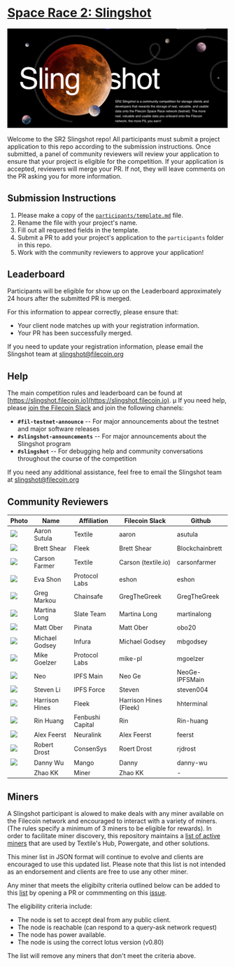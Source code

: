 # [Space Race 2: Slingshot](https://slingshot.filecoin.io)

![Slingshot hero image](./slingshot.png)

Welcome to the SR2 Slingshot repo! All participants must submit a project application to this repo according to the submission instructions. Once submitted, a panel of community reviewers will review your application to ensure that your project is eligible for the competition. If your application is accepted, reviewers will merge your PR. If not, they will leave comments on the PR asking you for more information.

## Submission Instructions

1. Please make a copy of the [`participants/template.md`](./participants/template.md) file.
2. Rename the file with your project's name.
3. Fill out all requested fields in the template.
4. Submit a PR to add your project's application to the `participants` folder in this repo.
5. Work with the community reviewers to approve your application!


## Leaderboard

Participants will be eligible for show up on the Leaderboard approximately 24 hours after the submitted PR is merged.  

For this information to appear correctly, please ensure that:
* Your client node matches up with your registration information.
* Your PR has been successfully merged.

If you need to update your registration information, please email the Slingshot team at slingshot@filecoin.org

## Help

The main competition rules and leaderboard can be found at [https://slingshot.filecoin.io](https://slingshot.filecoin.io).
µ
If you need help, please [join the Filecoin Slack](https://filecoin.io/slack) and join the following channels:
- **`#fil-testnet-announce`** -- For major announcements about the testnet and major software releases
- **`#slingshot-announcements`** -- For major announcements about the Slingshot program
- **`#slingshot`** -- For debugging help and community conversations throughout the course of the competition

If you need any additional assistance, feel free to email the Slingshot team at slingshot@filecoin.org

## Community Reviewers

 
| Photo | Name | Affiliation | Filecoin Slack | Github		   |
|-------|------|-------------|----------------|----------------|
|<img src="https://avatars1.githubusercontent.com/u/528969?s=460&v=4" width="72"> | Aaron Sutula   | Textile       | aaron               | asutula         |
|<img src="https://avatars1.githubusercontent.com/u/43047258?s=460&v=4" width="72"> | Brett Shear    | Fleek         | Brett Shear         | Blockchainbrett |
|<img src="https://avatars0.githubusercontent.com/u/1220613?s=460&v=4" width="72"> | Carson Farmer  | Textile       | Carson (textile.io) | carsonfarmer    |
|<img src="https://avatars1.githubusercontent.com/u/1017762?s=460&v=4" width="72"> | Eva Shon       | Protocol Labs | eshon               | eshon           |
|<img src="https://avatars0.githubusercontent.com/u/16929357?s=460&v=4" width="72"> |Greg Markou    | Chainsafe     | GregTheGreek        | GregTheGreek    |
|<img src="https://avatars2.githubusercontent.com/u/33686587?s=460&v=4" width="72"> | Martina  Long  | Slate Team    | Martina Long        | martinalong     |
|<img src="https://avatars1.githubusercontent.com/u/7811297?s=460&v=4" width="72"> | Matt Ober      | Pinata        | Matt Ober           | obo20           |
|<img src="https://avatars2.githubusercontent.com/u/7520045?s=460&v=4" width="72"> | Michael Godsey | Infura        | Michael Godsey      | mbgodsey        |
|<img src="https://avatars3.githubusercontent.com/u/225111?s=460&v=4" width="72"> | Mike Goelzer   | Protocol Labs | mike-pl | mgoelzer |
|<img src="https://avatars0.githubusercontent.com/u/47671066?s=460&v=4" width="72"> | Neo            | IPFS Main     | Neo Ge              | NeoGe-IPFSMain  |
|<img src="https://avatars2.githubusercontent.com/u/10411723?s=460&v=4" width="72"> |Steven Li   | IPFS Force     | Steven        | steven004 |
|<img src="https://avatars1.githubusercontent.com/u/69976222?s=400&v=4" width="72"> |Harrison Hines    | Fleek     | Harrison Hines (Fleek) | hhterminal |  
|<img src="https://avatars2.githubusercontent.com/u/72719649?s=460&v=4" width="72"> |Rin Huang | Fenbushi Capital | Rin | Rin-huang | 
|<img src="https://avatars0.githubusercontent.com/u/13160878?s=400&v=4" width="72"> |Alex Feerst | Neuralink | Alex Feerst | feerst | 
|<img src="https://avatars1.githubusercontent.com/u/10427807?s=460&v=4" width="72"> |Robert Drost | ConsenSys | Roert Drost | rjdrost | 
|<img src="https://avatars2.githubusercontent.com/u/16657108?s=460&v=4" width="72"> |Danny Wu | Mango | Danny | danny-wu |
|<img src="" width="72"> | Zhao KK | Miner | Zhao KK | - |

## Miners

A Slingshot participant is alowed to make deals with any miner available on the Filecoin network and encouraged to interact with a variety of miners. 
(The rules specify a minimum of 3 miners to be eligible for rewards).  In order to facilitate miner discovery, this repository maintains a [list of
active miners](https://github.com/filecoin-project/slingshot/blob/master/miners.json) that are used by Textile's Hub, Powergate, and other solutions.  

This miner list in JSON format will continue to evolve and clients are encouraged to use this updated list.  Please note that this list is not intended as an endorsement and clients are free to use any other miner.

Any miner that meets the eligibilty criteria outlined below can be added to this [list](https://github.com/filecoin-project/slingshot/blob/master/miners.json) by opening a PR or commmenting on this [issue](https://github.com/filecoin-project/slingshot/issues/79).

The eligibility criteria include:
* The node is set to accept deal from any public client.
* The node is reachable (can respond to a query-ask network request)
* The node has power available.
* The node is using the correct lotus version (v0.80)


The list will remove any miners that don't meet the criteria above.
